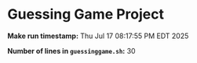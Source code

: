 # Guessing Game Project

**Make run timestamp:** Thu Jul 17 08:17:55 PM EDT 2025

**Number of lines in `guessinggame.sh`:** 30
